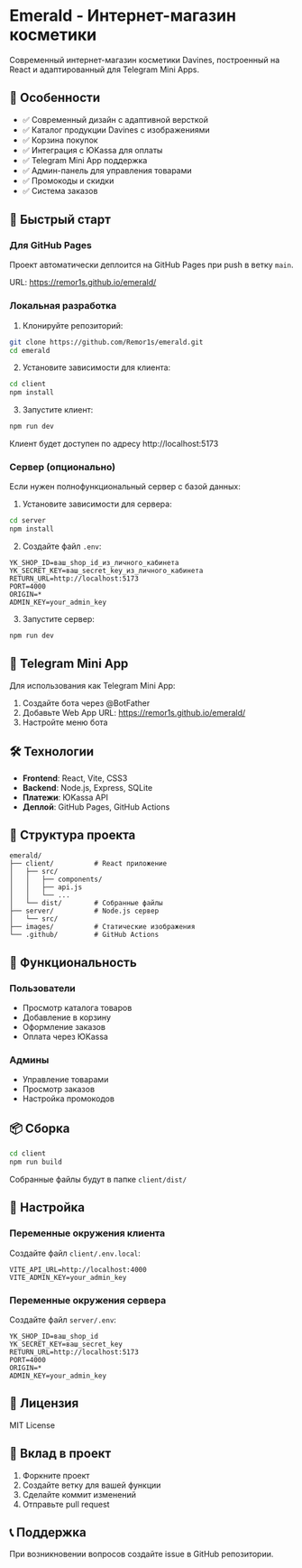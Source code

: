 # Emerald - Интернет-магазин косметики

Современный интернет-магазин косметики Davines, построенный на React и адаптированный для Telegram Mini Apps.

## 🌟 Особенности

- ✅ Современный дизайн с адаптивной версткой
- ✅ Каталог продукции Davines с изображениями
- ✅ Корзина покупок
- ✅ Интеграция с ЮKassa для оплаты
- ✅ Telegram Mini App поддержка
- ✅ Админ-панель для управления товарами
- ✅ Промокоды и скидки
- ✅ Система заказов

## 🚀 Быстрый старт

### Для GitHub Pages

Проект автоматически деплоится на GitHub Pages при push в ветку `main`.

URL: https://remor1s.github.io/emerald/

### Локальная разработка

1. Клонируйте репозиторий:
```bash
git clone https://github.com/Remor1s/emerald.git
cd emerald
```

2. Установите зависимости для клиента:
```bash
cd client
npm install
```

3. Запустите клиент:
```bash
npm run dev
```

Клиент будет доступен по адресу http://localhost:5173

### Сервер (опционально)

Если нужен полнофункциональный сервер с базой данных:

1. Установите зависимости для сервера:
```bash
cd server
npm install
```

2. Создайте файл `.env`:
```env
YK_SHOP_ID=ваш_shop_id_из_личного_кабинета
YK_SECRET_KEY=ваш_secret_key_из_личного_кабинета
RETURN_URL=http://localhost:5173
PORT=4000
ORIGIN=*
ADMIN_KEY=your_admin_key
```

3. Запустите сервер:
```bash
npm run dev
```

## 📱 Telegram Mini App

Для использования как Telegram Mini App:

1. Создайте бота через @BotFather
2. Добавьте Web App URL: https://remor1s.github.io/emerald/
3. Настройте меню бота

## 🛠 Технологии

- **Frontend**: React, Vite, CSS3
- **Backend**: Node.js, Express, SQLite
- **Платежи**: ЮKassa API
- **Деплой**: GitHub Pages, GitHub Actions

## 📝 Структура проекта

```
emerald/
├── client/          # React приложение
│   ├── src/
│   │   ├── components/
│   │   ├── api.js
│   │   └── ...
│   └── dist/        # Собранные файлы
├── server/          # Node.js сервер
│   └── src/
├── images/          # Статические изображения
└── .github/         # GitHub Actions
```

## 🎨 Функциональность

### Пользователи
- Просмотр каталога товаров
- Добавление в корзину
- Оформление заказов
- Оплата через ЮKassa

### Админы
- Управление товарами
- Просмотр заказов
- Настройка промокодов

## 📦 Сборка

```bash
cd client
npm run build
```

Собранные файлы будут в папке `client/dist/`

## 🔧 Настройка

### Переменные окружения клиента

Создайте файл `client/.env.local`:
```env
VITE_API_URL=http://localhost:4000
VITE_ADMIN_KEY=your_admin_key
```

### Переменные окружения сервера

Создайте файл `server/.env`:
```env
YK_SHOP_ID=ваш_shop_id
YK_SECRET_KEY=ваш_secret_key
RETURN_URL=http://localhost:5173
PORT=4000
ORIGIN=*
ADMIN_KEY=your_admin_key
```

## 📄 Лицензия

MIT License

## 🤝 Вклад в проект

1. Форкните проект
2. Создайте ветку для вашей функции
3. Сделайте коммит изменений
4. Отправьте pull request

## 📞 Поддержка

При возникновении вопросов создайте issue в GitHub репозитории.